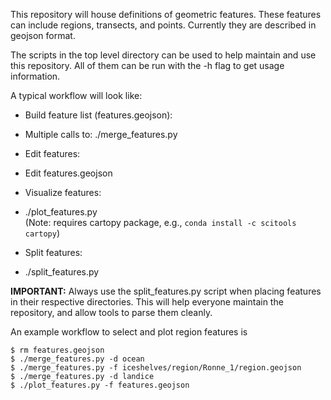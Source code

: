 This repository will house definitions of geometric features. These features
can include regions, transects, and points. Currently they are described in
geojson format.

The scripts in the top level directory can be used to help maintain and use
this repository. All of them can be run with the -h flag to get usage
information.

A typical workflow will look like:
* Build feature list (features.geojson):
 - Multiple calls to: ./merge_features.py
* Edit features:
 - Edit features.geojson
* Visualize features:
 - ./plot_features.py <br /> (Note: requires cartopy package, e.g., `conda install -c scitools cartopy`)
* Split features:
 - ./split_features.py

**IMPORTANT:** Always use the split_features.py script when placing features in
their respective directories. This will help everyone maintain the repository,
and allow tools to parse them cleanly.

An example workflow to select and plot region features is

```
$ rm features.geojson
$ ./merge_features.py -d ocean
$ ./merge_features.py -f iceshelves/region/Ronne_1/region.geojson
$ ./merge_features.py -d landice
$ ./plot_features.py -f features.geojson
```
